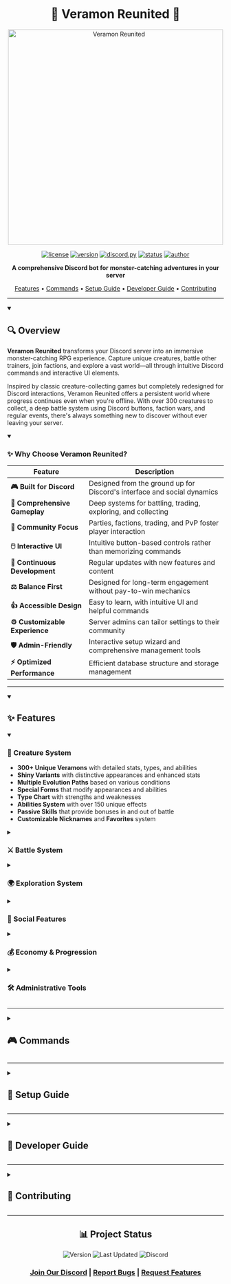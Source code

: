<div align="center">

# 🌟 Veramon Reunited 🌟

<img src="https://i.imgur.com/EMNMEsp.jpeg" alt="Veramon Reunited" width="500"/>

[![license](http://img.shields.io/badge/license-MIT-blue.svg)](https://github.com/killerdash117/veramon-reunited/blob/master/LICENSE)
[![version](https://img.shields.io/badge/version-v0.33.000-brightgreen.svg)](https://github.com/killerdash117/veramon-reunited/releases)
[![discord.py](https://img.shields.io/badge/discord.py-2.3.0-blue.svg)](https://github.com/Rapptz/discord.py)
[![status](https://img.shields.io/badge/status-in%20development-orange.svg)](https://github.com/killerdash117/veramon-reunited)
[![author](https://img.shields.io/badge/author-killerdash117-purple.svg)](https://github.com/killerdash117)

**A comprehensive Discord bot for monster-catching adventures in your server**

[Features](#-features) • [Commands](#-commands) • [Setup Guide](#-setup-guide) • [Developer Guide](#-developer-guide) • [Contributing](#-contributing)

</div>

---

<details open>
<summary><h2>🔍 Overview</h2></summary>

**Veramon Reunited** transforms your Discord server into an immersive monster-catching RPG experience. Capture unique creatures, battle other trainers, join factions, and explore a vast world—all through intuitive Discord commands and interactive UI elements.

Inspired by classic creature-collecting games but completely redesigned for Discord interactions, Veramon Reunited offers a persistent world where progress continues even when you're offline. With over 300 creatures to collect, a deep battle system using Discord buttons, faction wars, and regular events, there's always something new to discover without ever leaving your server.

<details open>
<summary><h3>✨ Why Choose Veramon Reunited?</h3></summary>

| Feature | Description |
|---------|-------------|
| **🎮 Built for Discord** | Designed from the ground up for Discord's interface and social dynamics |
| **🌟 Comprehensive Gameplay** | Deep systems for battling, trading, exploring, and collecting |
| **👥 Community Focus** | Parties, factions, trading, and PvP foster player interaction |
| **🖱️ Interactive UI** | Intuitive button-based controls rather than memorizing commands |
| **🚀 Continuous Development** | Regular updates with new features and content |
| **⚖️ Balance First** | Designed for long-term engagement without pay-to-win mechanics |
| **👍 Accessible Design** | Easy to learn, with intuitive UI and helpful commands |
| **⚙️ Customizable Experience** | Server admins can tailor settings to their community |
| **🛡️ Admin-Friendly** | Interactive setup wizard and comprehensive management tools |
| **⚡ Optimized Performance** | Efficient database structure and storage management |

</details>
</details>

---

<details open>
<summary><h2>✨ Features</h2></summary>

<details open>
<summary><h3>🦄 Creature System</h3></summary>

- **300+ Unique Veramons** with detailed stats, types, and abilities
- **Shiny Variants** with distinctive appearances and enhanced stats
- **Multiple Evolution Paths** based on various conditions
- **Special Forms** that modify appearances and abilities
- **Type Chart** with strengths and weaknesses
- **Abilities System** with over 150 unique effects
- **Passive Skills** that provide bonuses in and out of battle
- **Customizable Nicknames** and **Favorites** system

</details>

<details>
<summary><h3>⚔️ Battle System</h3></summary>

- **Turn-Based Combat** with strategic depth
- **Type Effectiveness** system with multipliers
- **PvP Battles** against other trainers
- **PvE Challenges** against NPC trainers of varying difficulty
- **Multi-Battle Support** for 2v2 team battles
- **Move Pool** with over 200 unique moves
- **Battle Items** that provide tactical advantages
- **Battle Logs** for tracking match history and statistics
- **Battle Rankings** for competitive players
- **Battle Rewards** including XP, tokens, and rare items

</details>

<details>
<summary><h3>🌍 Exploration System</h3></summary>

- **10+ Unique Biomes** each with different Veramon spawns
- **Weather System** affecting spawn rates and types
- **Day/Night Cycle** with time-specific encounters
- **Special Areas** unlocked through progression
- **Seasonal Events** with limited-time creatures
- **Rarity System** from common to mythical encounters
- **Encounter Boosts** through items and upgrades
- **Location-Based Quests** for additional rewards

</details>

<details>
<summary><h3>🤝 Social Features</h3></summary>

- **Trading System** for exchanging Veramon and items
- **Guild System** for team-based gameplay
- **Faction Wars** with territory control mechanics
- **Leaderboards** tracking various achievements
- **Party System** for coordinated exploration
- **Tournaments** with brackets and prizes
- **Friend System** with benefits for playing together
- **Profile Customization** with themes and backgrounds
- **Achievement Display** to showcase accomplishments

</details>

<details>
<summary><h3>💰 Economy & Progression</h3></summary>

- **Token Economy** with multiple ways to earn and spend
- **Item Shop** with rotating inventory
- **VIP Shop** with exclusive items for supporters
- **Level System** for trainers with increasing benefits
- **Quest System** with daily, weekly, and special tasks
- **Achievement System** with milestone rewards
- **Collection Completion** bonuses and tracking
- **Seasonal Events** with exclusive rewards
- **Battle Pass** system with free and premium tiers

</details>

<details>
<summary><h3>🛠️ Administrative Tools</h3></summary>

- **Setup Wizard** for easy server configuration
- **Customizable Settings** for spawn rates, rewards, and more
- **Moderation Commands** for managing players and events
- **Statistics Dashboard** for server activity monitoring
- **Role Integration** with Discord server roles
- **Channel Configuration** for dedicated gameplay areas
- **Announcement System** for server-wide notifications
- **Backup System** for database management
- **Update Notifications** for new features and changes

</details>

</details>

---

<details>
<summary><h2>🎮 Commands</h2></summary>

<details>
<summary><h3>🏆 Getting Started</h3></summary>

| Command | Description | Example |
|---------|-------------|---------|
| `/help` | View available commands | `/help` |
| `/start` | Begin your Veramon adventure | `/start` |
| `/tutorial` | Interactive guide to gameplay | `/tutorial` |
| `/daily` | Claim daily rewards | `/daily` |
| `/profile` | View your trainer profile | `/profile` |
| `/collection` | View your Veramon collection | `/collection` |

</details>

<details>
<summary><h3>🗺️ Exploration</h3></summary>

| Command | Description | Example |
|---------|-------------|---------|
| `/explore` | Explore for wild Veramon | `/explore` |
| `/explore [biome]` | Explore a specific biome | `/explore forest` |
| `/catch [veramon_id]` | Attempt to catch a wild Veramon | `/catch w12345` |
| `/biomes` | View available biomes | `/biomes` |
| `/weather` | Check current weather conditions | `/weather` |

</details>

<details>
<summary><h3>⚔️ Battle System</h3></summary>

| Command | Description | Example |
|---------|-------------|---------|
| `/battle_pve [difficulty]` | Battle an NPC trainer | `/battle_pve normal` |
| `/battle_pvp [player]` | Challenge another player | `/battle_pvp @Username` |
| `/battle_multi [type] [team_size]` | Start a multi-player battle | `/battle_multi 2v2 2` |
| `/move [move_id]` | Use a move in battle | `/move tackle` |
| `/switch [veramon_id]` | Switch active Veramon in battle | `/switch v12345` |

</details>

<details>
<summary><h3>💰 Economy & Shopping</h3></summary>

| Command | Description | Example |
|---------|-------------|---------|
| `/balance` | Check your token balance | `/balance` |
| `/shop` | Browse the item shop | `/shop` |
| `/shop [category]` | Browse a specific shop category | `/shop boosts` |
| `/shop_buy [item_id] [quantity]` | Purchase an item | `/shop_buy token_magnet 1` |
| `/inventory` | View your items | `/inventory` |
| `/use [item_id] [target]` | Use an item | `/use potion v12345` |

</details>

<details>
<summary><h3>🤝 Social & Guilds</h3></summary>

| Command | Description | Example |
|---------|-------------|---------|
| `/guild_create [name]` | Create a new guild | `/guild_create PokeExplorers` |
| `/guild_join [guild_id]` | Join an existing guild | `/guild_join g12345` |
| `/guild_leave` | Leave your current guild | `/guild_leave` |
| `/guild_info [guild_id]` | View guild details | `/guild_info g12345` |
| `/guild_invite [player]` | Invite a player to your guild | `/guild_invite @Username` |
| `/leaderboard [category]` | View leaderboards | `/leaderboard catches` |

</details>

<details>
<summary><h3>⚡ Faction System</h3></summary>

| Command | Description | Example |
|---------|-------------|---------|
| `/faction_join [faction_name]` | Request to join a faction | `/faction_join Mystic` |
| `/faction_info [faction_name]` | View faction details | `/faction_info Mystic` |
| `/faction_leave` | Leave your current faction | `/faction_leave` |
| `/faction_upgrade [upgrade_name]` | Purchase faction upgrades | `/faction_upgrade token_economy` |
| `/faction_buff [buff_type]` | Activate faction-wide buffs | `/faction_buff token` |
| `/faction_war [target_faction]` | Declare war on another faction | `/faction_war Valor` |
| `/faction_shop` | Browse faction-specific shop | `/faction_shop` |
| `/faction_level` | Check faction level and progress | `/faction_level` |
| `/faction_contribute [amount]` | Donate tokens to faction treasury | `/faction_contribute 1000` |

</details>

<details>
<summary><h3>💎 VIP Commands</h3></summary>

| Command | Description | Example |
|---------|-------------|---------|
| `/vip_shop` | Browse VIP-exclusive shop | `/vip_shop` |
| `/vip_shop_buy [item_id] [quantity]` | Purchase from VIP shop | `/vip_shop_buy premium_token_pack 1` |
| `/daily_vip` | Claim enhanced VIP daily rewards | `/daily_vip` |
| `/nickname_color [color]` | Change nickname color in bot embeds | `/nickname_color #FF5500` |

</details>

<details>
<summary><h3>🛡️ Moderation Commands</h3></summary>

| Command | Description | Example |
|---------|-------------|---------|
| `/mod_trade_view [trade_id]` | View details of any trade | `/mod_trade_view t12345` |
| `/mod_battle_view [battle_id]` | View details of any battle | `/mod_battle_view b12345` |
| `/mod_mute [user] [duration]` | Temporarily mute a user from bot commands | `/mod_mute @Username 1h` |
| `/mod_unmute [user]` | Remove a mute from a user | `/mod_unmute @Username` |
| `/mod_announce [message]` | Send an announcement to all players | `/mod_announce Server event starting soon!` |

</details>

<details>
<summary><h3>🛠️ Administration Commands</h3></summary>

| Command | Description | Example |
|---------|-------------|---------|
| `/admin_setup` | Run the interactive setup wizard | `/admin_setup` |
| `/admin_config [category]` | Configure bot settings | `/admin_config spawns` |
| `/admin_roles` | Configure role permissions | `/admin_roles` |
| `/admin_channels` | Configure channel settings | `/admin_channels` |
| `/admin_spawn` | Force spawn a Veramon | `/admin_spawn` |
| `/admin_event [event_id] [action]` | Manage server events | `/admin_event summer_fest start` |
| `/admin_reset [player]` | Reset a player's progress | `/admin_reset @Username` |
| `/admin_backup` | Create a database backup | `/admin_backup` |
| `/admin_restore [backup_id]` | Restore from a backup | `/admin_restore backup_20250415` |

</details>

</details>

---

<details>
<summary><h2>🚀 Setup Guide</h2></summary>

<details>
<summary><h3>⚙️ Installation for Bot Developers</h3></summary>

1. **Clone the Repository**
   ```bash
   git clone https://github.com/killerdash117/veramon-reunited.git
   cd veramon-reunited
   ```

2. **Set Up Environment**
   ```bash
   # Create and activate virtual environment
   python -m venv venv
   
   # Windows
   venv\Scripts\activate
   
   # Linux/macOS
   source venv/bin/activate
   
   # Install dependencies
   pip install -r requirements.txt
   ```

3. **Configure Environment Variables**
   Create a `.env` file in the root directory with the following:
   ```
   BOT_TOKEN=your_discord_bot_token_here
   ```

4. **Run the Bot**
   ```bash
   python src/main.py
   ```

5. **Get Bot Token**
   - Go to [Discord Developer Portal](https://discord.com/developers/applications)
   - Create a new application and add a bot
   - Enable necessary intents (Message Content, Server Members, Presence)
   - Copy the token to your `.env` file

</details>

<details>
<summary><h3>🔧 Adding to Your Server</h3></summary>

1. **[Click Here to Invite the Bot](https://discord.com/)**
2. Select the server you wish to add Veramon Reunited to
3. Authorize the required permissions
4. The bot will join your server ready to use!

</details>

<details>
<summary><h3>🧙‍♂️ Quick Setup</h3></summary>

1. Run the interactive setup wizard with `/setup`
2. Follow the step-by-step prompts to configure:
   - General settings (bot prefix, status, timezone)
   - Game features (battles, trading, quests, events)
   - Economy settings (token rewards, starting balances)
   - Spawn settings (rates, rarities, biomes)
   - Channel configurations (for spawns, announcements, logs)
   - Role assignments (admin, moderator, VIP)
   - Security settings (rate limits, cooldowns)
3. Your configuration changes are saved automatically

</details>

<details>
<summary><h3>⚙️ Manual Setup</h3></summary>

If you prefer a more hands-on approach, you can also set up the bot manually:

1. Create these recommended roles (optional but encouraged):
   - **Veramon Trainer** - For regular users
   - **VIP** - For premium users or supporters
   - **Mod** - For server moderators
   - **Admin** - For server administrators
   - **Dev** - For bot developers
2. Start with basic commands:
   - `/help` - View available commands
   - `/start` - Begin your adventure
   - `/explore` - Find your first Veramon

</details>

<details>
<summary><h3>🔧 Server Configuration</h3></summary>

Server administrators can customize the bot experience:

1. Use `/admin_config` to adjust:
   - Spawn rates and catch difficulties
   - Economy balance
   - Feature availability
   - Channel restrictions

2. Set up dedicated channels (recommended):
   - `#veramon-catching` - For exploration and catching
   - `#veramon-battles` - For trainer battles
   - `#veramon-trading` - For trading marketplace
   - `#veramon-announcements` - For bot announcements

</details>

</details>

---

<details>
<summary><h2>🧩 Developer Guide</h2></summary>

<details>
<summary><h3>📁 Project Structure</h3></summary>

The Veramon Reunited codebase is organized for maintainability and separation of concerns:

```
veramon_reunited/
├── README.md             # Project documentation
├── main.py               # Bot entry point
├── src/                  # Source code
│   ├── bot.py            # Core Discord bot configuration
│   ├── cogs/             # Discord command modules 
│   │   ├── admin/        # Administrative commands
│   │   ├── gameplay/     # Core gameplay commands
│   │   └── social/       # Community interaction commands
│   ├── models/           # Data models
│   │   ├── battle.py     # Battle mechanics
│   │   ├── battle_actor.py # Actor-based battle implementation
│   │   ├── battle_manager.py # Battle actor management
│   │   ├── permissions.py # Permission system
│   │   └── veramon.py    # Creature system
│   ├── utils/            # Utility functions
│   │   ├── actor_system.py # Actor-based architecture
│   │   ├── battle_metrics.py # Battle performance tracking
│   │   ├── cache_manager.py # Caching mechanisms
│   │   ├── data_loader.py # JSON data loading
│   │   ├── performance_monitor.py # System metrics
│   │   └── ui_helpers.py # Discord UI utilities
│   └── db/               # Database management
│       ├── db.py         # Database connection
│       ├── schema.py     # Schema definition
│       └── cache_manager.py # Query caching
└── data/                 # Game data (JSON)
    ├── veramon/          # Creature definitions
    ├── moves/            # Ability definitions
    └── items/            # Item definitions
```

</details>

<details>
<summary><h3>🛠️ Key Technologies</h3></summary>

| Technology | Purpose |
|------------|---------|
| **discord.py** | Python library for Discord API interaction |
| **Discord UI Components** | Buttons, selects, and modals for interactive gameplay |
| **SQLite** | Local database storage for user data and game state |
| **JSON** | Data storage for game assets |
| **Actor System** | Battle state management architecture |
| **python-dotenv** | Environment variable management |
| **SQLAlchemy** | ORM for database interactions |

</details>

<details>
<summary><h3>⚙️ Core Systems</h3></summary>

#### Discord Integration

The bot is built entirely around Discord's interface capabilities:

- **Slash Commands** - All user interactions start with / commands
- **Button Interactions** - Battle controls, team management, and navigation
- **Embeds** - Rich visual displays for battles, profiles, and game information
- **Ephemeral Messages** - Private responses for sensitive information
- **Component Interactions** - Selection menus, modals for user input

#### Actor-Based Architecture

The battle system utilizes an actor-based architecture, providing:

- **Isolation** - Each battle runs in its own isolated context
- **Persistence** - Battles persist through bot restarts
- **Discord Compatibility** - Designed to handle Discord's interaction timeouts
- **Resilience** - Error handling and graceful recovery

```python
# Example of Discord command calling the actor system
@app_commands.command(name="battle_move", description="Execute a move in battle")
async def battle_move(self, interaction: discord.Interaction, move_name: str):
    # Defer the response to avoid Discord timeout
    await interaction.response.defer(ephemeral=True)
    
    battle_id = self.get_user_battle(str(interaction.user.id))
    if not battle_id:
        return await interaction.followup.send("You're not in a battle!")
    
    # Get the battle actor through the manager
    battle_ref = self.battle_manager.get_battle(battle_id)
    
    # Send a message to the actor and await response
    result = await battle_ref.ask({
        "action": "execute_move",
        "user_id": str(interaction.user.id),
        "move_name": move_name
    })
    
    # Send the result back to Discord
    await interaction.followup.send(result["message"])
```

#### Battle Metrics and Performance

The system includes comprehensive performance monitoring for Discord interactions:

- **Query Timing** - Database operation tracking
- **Battle Performance** - Metrics on battle duration and complexity
- **User Response Time** - Tracking interaction responsiveness
- **Caching System** - Efficient data retrieval for common operations
- **Automated Optimization** - Background tasks to maintain performance

</details>

<details>
<summary><h3>🧪 Testing</h3></summary>

#### Running Tests

```bash
# Run all tests
python -m unittest discover tests

# Run specific test module
python -m unittest tests.test_battle_system
```

#### Test Coverage

- **Unit Tests** - Core game mechanics and calculations
- **Integration Tests** - Database operations and state management
- **Mock Testing** - Discord API interactions with simulated responses
- **Performance Testing** - Load testing for multi-battle scenarios

</details>

</details>

---

<details>
<summary><h2>👥 Contributing</h2></summary>

<details>
<summary><h3>🤝 How to Contribute</h3></summary>

1. Fork the repository
2. Create a feature branch (`git checkout -b feature/amazing-feature`)
3. Commit your changes (`git commit -m 'Add some amazing feature'`)
4. Push to the branch (`git push origin feature/amazing-feature`)
5. Open a Pull Request

</details>

<details>
<summary><h3>📝 Contribution Guidelines</h3></summary>

- Follow the existing code style and conventions
- Write clear, descriptive commit messages
- Include tests for new features
- Update documentation for changes
- Keep PRs focused on a single feature or bug fix

</details>

<details>
<summary><h3>🔍 Code Review Process</h3></summary>

1. All PRs require review from at least one maintainer
2. Automated tests must pass
3. Documentation must be updated if needed
4. Changes should maintain or improve code quality

</details>

</details>

---

<div align="center">

## 📊 Project Status

![Version](https://img.shields.io/badge/version-v0.33.000-brightgreen.svg)
![Last Updated](https://img.shields.io/badge/last%20updated-April%2021%2C%202025-blue.svg)
![Discord](https://img.shields.io/discord/XXXXXX?label=discord&logo=discord&logoColor=white)

### [Join Our Discord](https://discord.gg/veramon) | [Report Bugs](https://github.com/killerdash117/veramon-reunited/issues) | [Request Features](https://github.com/killerdash117/veramon-reunited/issues)

</div>
